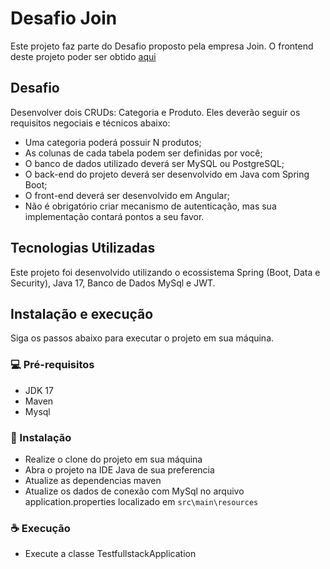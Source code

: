 # Desafio Join

Este projeto faz parte do Desafio proposto pela empresa Join.
O frontend deste projeto poder ser obtido [aqui](https://github.com/sb2901/desafio-fullstack-front)


## Desafio
Desenvolver dois CRUDs: Categoria e Produto. Eles deverão seguir os requisitos negociais e técnicos abaixo:
- Uma categoria poderá possuir N produtos;
- As colunas de cada tabela podem ser definidas por você;
- O banco de dados utilizado deverá ser MySQL ou PostgreSQL;
- O back-end do projeto deverá ser desenvolvido em Java com Spring Boot;
- O front-end deverá ser desenvolvido em Angular;
- Não é obrigatório criar mecanismo de autenticação, mas sua implementação contará pontos a seu favor.


## Tecnologias Utilizadas
Este projeto foi desenvolvido utilizando o ecossistema Spring (Boot, Data e Security), Java 17, Banco de Dados MySql e JWT.

## Instalação e execução
Siga os passos abaixo para executar o projeto em sua máquina.

 ### 💻 Pré-requisitos
 - JDK 17
 - Maven
 - Mysql

 ### 🚀 Instalação
 - Realize o clone do projeto em sua máquina
 - Abra o projeto na IDE Java de sua preferencia
 - Atualize as dependencias maven
 - Atualize os dados de conexão com MySql no arquivo application.properties localizado em `src\main\resources`
 
 ### ☕ Execução
 - Execute a classe TestfullstackApplication
